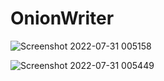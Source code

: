 # OnionWriter
![Screenshot 2022-07-31 005158](https://user-images.githubusercontent.com/77418440/182002704-a7f361f7-fda4-48d3-8a9c-33ac37daadc1.png)




![Screenshot 2022-07-31 005449](https://user-images.githubusercontent.com/77418440/182002788-acedd9f4-ae26-4f72-b6c9-32360da11e82.png)
